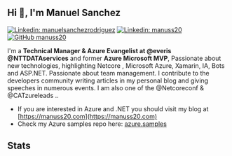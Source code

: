 ## Hi 👋, I'm **Manuel Sanchez**

[![Linkedin: manuelsanchezrodriguez](https://img.shields.io/badge/-manuelsanchezrodriguez-blue?style=flat-square&logo=Linkedin&logoColor=white&link=https://www.linkedin.com/in/manuelsanchezrodriguez)](https://www.linkedin.com/in/manuelsanchezrodriguez/)
[![Linkedin: manuss20](https://img.shields.io/badge/-manuss20-blue?style=flat-square&logo=Twitter&logoColor=white&link=https://twitter.com/manuss20)](https://twitter.com/manuss20)
[![GitHub manuss20](https://img.shields.io/github/followers/manuss20?label=follow&style=social)](https://github.com/manuss20)

I'm a **Technical Manager & Azure Evangelist at @everis @NTTDATAservices** and former **Azure Microsoft MVP**, Passionate about new technologies, highlighting Netcore , Microsoft Azure, Xamarin, IA, Bots and ASP.NET. Passionate about team management. I contribute to the developers community writing articles in my personal blog and giving speeches in numerous events. I am also one of the @Netcoreconf & @CATzureleads ..

* If you are interested in Azure and .NET you should visit my blog at [https://manuss20.com](https://manuss20.com)
* Check my Azure samples repo here: [azure.samples](https://github.com/Manuss20/azure.samples)

## Stats
